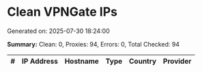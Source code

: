 # Clean VPNGate IPs
Generated on: 2025-07-30 18:24:00

**Summary:** Clean: 0, Proxies: 94, Errors: 0, Total Checked: 94

| # | IP Address | Hostname | Type | Country | Provider |
|---|------------|----------|------|---------|----------|
